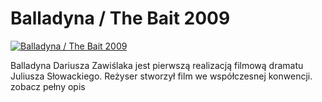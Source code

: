 Balladyna / The Bait 2009 
=============
[![Balladyna / The Bait 2009 ](http://vidos.pl/images/player.gif)](http://vidos.pl/balladyna-the-bait-2009)

 Balladyna Dariusza Zawiślaka jest pierwszą realizacją filmową dramatu Juliusza Słowackiego. Reżyser stworzył film we współczesnej konwencji. zobacz pełny opis
